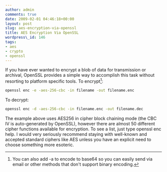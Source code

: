 ```yaml
---
author: admin
comments: true
date: 2009-02-01 04:46:18+00:00
layout: post
slug: aes-encryption-via-openssl
title: AES Encryption Via OpenSSL
wordpress\_id: 146
tags:
- aes
- crypto
- openssl
---
```


If you have ever wanted to encrypt a blob of data for transmission or archival, OpenSSL provides a simple way to accomplish this task without resorting to platform specific tools.
To encrypt[^1]:

```bash
openssl enc -e -aes-256-cbc -in filename -out filename.enc
```

To decrypt:

```bash
openssl enc -d -aes-256-cbc -in filename.enc -out filename.dec
```

The example above uses AES256 in cipher block chaining mode (the CBC IV is auto-generated by OpenSSL), however there are almost 50 different cipher functions available for encryption.  To see a list, just type openssl enc help.  I would very seriously recommend staying with well-known and accepted standard ciphers like AES unless you have an explicit need to choose something more esoteric.

[^1]: You can also add -a to encode to base64 so you can easily send via email or other methods that don't support binary encoding.
